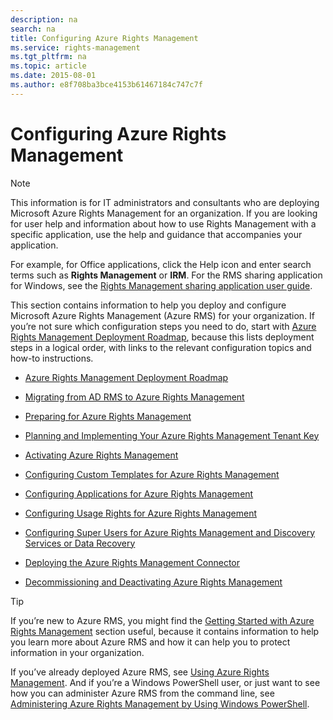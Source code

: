 ```yaml
---
description: na
search: na
title: Configuring Azure Rights Management
ms.service: rights-management
ms.tgt_pltfrm: na
ms.topic: article
ms.date: 2015-08-01
ms.author: e8f708ba3bce4153b61467184c747c7f
---
```

# Configuring Azure Rights Management
> [!NOTE]
> This information is for IT administrators and consultants who are deploying Microsoft Azure Rights Management for an organization. If you are looking for user help and information about how to use Rights Management with a specific application, use the help and guidance that accompanies your application.
> 
> For example, for Office applications, click the Help icon and enter search terms such as **Rights Management** or **IRM**. For the RMS sharing application for Windows, see the [Rights Management sharing application user guide](http://technet.microsoft.com/library/dn339006.aspx).

This section contains information to help you deploy and configure Microsoft Azure Rights Management (Azure RMS) for your organization. If you’re not sure which configuration steps you need to do, start with [Azure Rights Management Deployment Roadmap](../Topic/Azure_Rights_Management_Deployment_Roadmap.md), because this lists deployment steps in a logical order, with links to the relevant configuration topics and how-to instructions.

- [Azure Rights Management Deployment Roadmap](../Topic/Azure_Rights_Management_Deployment_Roadmap.md)

- [Migrating from AD RMS to Azure Rights Management](../Topic/Migrating_from_AD_RMS_to_Azure_Rights_Management.md)

- [Preparing for Azure Rights Management](../Topic/Preparing_for_Azure_Rights_Management.md)

- [Planning and Implementing Your Azure Rights Management Tenant Key](../Topic/Planning_and_Implementing_Your_Azure_Rights_Management_Tenant_Key.md)

- [Activating Azure Rights Management](../Topic/Activating_Azure_Rights_Management.md)

- [Configuring Custom Templates for Azure Rights Management](../Topic/Configuring_Custom_Templates_for_Azure_Rights_Management.md)

- [Configuring Applications for Azure Rights Management](../Topic/Configuring_Applications_for_Azure_Rights_Management.md)

- [Configuring Usage Rights for Azure Rights Management](../Topic/Configuring_Usage_Rights_for_Azure_Rights_Management.md)

- [Configuring Super Users for Azure Rights Management and Discovery Services or Data Recovery](../Topic/Configuring_Super_Users_for_Azure_Rights_Management_and_Discovery_Services_or_Data_Recovery.md)

- [Deploying the Azure Rights Management Connector](../Topic/Deploying_the_Azure_Rights_Management_Connector.md)

- [Decommissioning and Deactivating Azure Rights Management](../Topic/Decommissioning_and_Deactivating_Azure_Rights_Management.md)

> [!TIP]
> If you’re new to Azure RMS, you might find the [Getting Started with Azure Rights Management](../Topic/Getting_Started_with_Azure_Rights_Management.md) section useful, because it contains information to help you learn more about Azure RMS and how it can help you to protect information in your organization.
> 
> If you’ve already deployed Azure RMS, see [Using Azure Rights Management](../Topic/Using_Azure_Rights_Management.md). And if you’re a Windows PowerShell user, or just want to see how you can administer Azure RMS from the command line, see [Administering Azure Rights Management by Using Windows PowerShell](../Topic/Administering_Azure_Rights_Management_by_Using_Windows_PowerShell.md).

